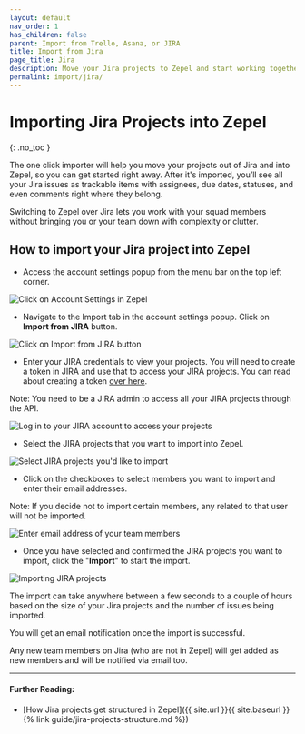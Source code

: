 ```yaml
---
layout: default
nav_order: 1
has_children: false
parent: Import from Trello, Asana, or JIRA
title: Import from Jira
page_title: Jira
description: Move your Jira projects to Zepel and start working together with ease.
permalink: import/jira/
---
```

# Importing Jira Projects into Zepel
{: .no_toc }

The one click importer will help you move your projects out of Jira and into Zepel, so you can get started right away. After it's imported, you’ll see all your Jira issues as trackable items with assignees, due dates, statuses, and even comments right where they belong.

Switching to Zepel over Jira lets you work with your squad members without bringing you or your team down with complexity or clutter.

## How to import your Jira project into Zepel

* Access the account settings popup from the menu bar on the top left corner. 

![Click on Account Settings in Zepel](/guide/assets/uploads/account-settings.png "Account Settings")

* Navigate to the Import tab in the account settings popup. Click on **Import from JIRA** button.

![Click on Import from JIRA button](/guide/assets/uploads/zepel-jira-import.png "Click on Import from JIRA button")

* Enter your JIRA credentials to view your projects. You will need to create a token in JIRA and use that to access your JIRA projects. You can read about creating a token [over here](https://confluence.atlassian.com/cloud/api-tokens-938839638.html). 

Note: You need to be a JIRA admin to access all your JIRA projects through the API. 

![Log in to your JIRA account to access your projects](/guide/assets/uploads/zepel-jira-login.png "Log in to JIRA")

* Select the JIRA projects that you want to import into Zepel. 

![Select JIRA projects you'd like to import](/guide/assets/uploads/zepel-jira-projects.png "Select JIRA projects to import")

* Click on the checkboxes to select members you want to import and enter their email addresses.

Note: If you decide not to import certain members, any related to that user will not be imported.

![Enter email address of your team members](/guide/assets/uploads/zepel-jira-email-import.png)

* Once you have selected and confirmed the JIRA projects you want to import, click the "**Import**" to start the import.

![Importing JIRA projects](/guide/assets/uploads/zepel-jira-importing.png "Importing JIRA projects")

The import can take anywhere between a few seconds to a couple of hours based on the size of your Jira projects and the number of issues being imported. 

You will get an email notification once the import is successful. 

Any new team members on Jira (who are not in Zepel) will get added as new members and will be notified via email too.

---

#### Further Reading:

* [How Jira projects get structured in Zepel]({{ site.url }}{{ site.baseurl }}{% link guide/jira-projects-structure.md %})